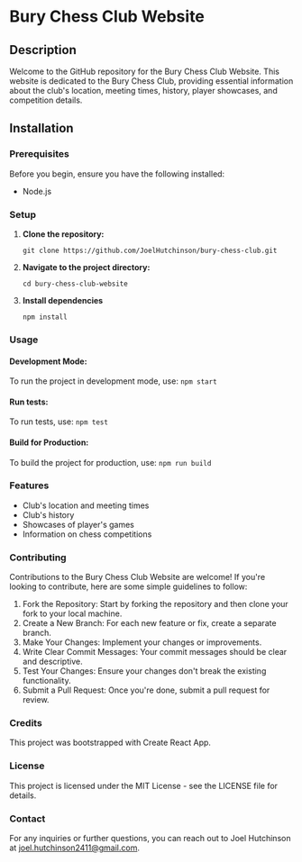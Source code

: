 # Bury Chess Club Website

## Description
Welcome to the GitHub repository for the Bury Chess Club Website. This website is dedicated to the Bury Chess Club, providing essential information about the club's location, meeting times, history, player showcases, and competition details.

## Installation

### Prerequisites
Before you begin, ensure you have the following installed:
- Node.js

### Setup
1. **Clone the repository:**
   ```
   git clone https://github.com/JoelHutchinson/bury-chess-club.git
   ```
2. **Navigate to the project directory:**
    ```
    cd bury-chess-club-website
    ```
3. **Install dependencies**
    ```
    npm install
    ```

### Usage
#### Development Mode:
To run the project in development mode, use:
    ```
    npm start
    ```

#### Run tests:
To run tests, use:
    ```
    npm test
    ```

#### Build for Production:
To build the project for production, use:
    ```
    npm run build
    ```

### Features
- Club's location and meeting times
- Club's history
- Showcases of player's games
- Information on chess competitions

### Contributing
Contributions to the Bury Chess Club Website are welcome! If you're looking to contribute, here are some simple guidelines to follow:

1. Fork the Repository: Start by forking the    repository and then clone your fork to your local machine.
2. Create a New Branch: For each new feature or fix, create a separate branch.
3. Make Your Changes: Implement your changes or improvements.
4. Write Clear Commit Messages: Your commit messages should be clear and descriptive.
5. Test Your Changes: Ensure your changes don't break the existing functionality.
6. Submit a Pull Request: Once you're done, submit a pull request for review.

### Credits
This project was bootstrapped with Create React App.

### License
This project is licensed under the MIT License - see the LICENSE file for details.

### Contact
For any inquiries or further questions, you can reach out to Joel Hutchinson at joel.hutchinson2411@gmail.com.